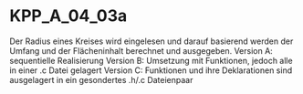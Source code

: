 # KPP_A_04_03a

Der Radius eines Kreises wird eingelesen und darauf basierend werden der Umfang und der Flächeninhalt berechnet und ausgegeben.
Version A: sequentielle Realisierung
Version B: Umsetzung mit Funktionen, jedoch alle in einer .c Datei gelagert
Version C: Funktionen und ihre Deklarationen sind ausgelagert in ein gesondertes .h/.c Dateienpaar
